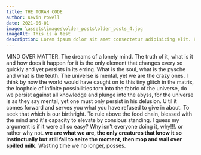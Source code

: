 ```yaml
---
title: THE TORAH CODE
author: Kevin Powell
date: 2021-06-01
image: \assets\images\older_posts\older_posts_4.jpg
imageAlt: This is a test
description: Lorem ipsum dolor sit amet consectetur adipisicing elit. Perferendis accusantium sit illo neque rem omnis quaerat, nam similique vitae delectus ad magni vel quo maxime, magnam placeat. Reprehenderit, distinctio aliquam?
---
```


MIND OVER MATTER.
The dreams of a lonely mind. The truth of it, what is it and how does it happen for it is the only element that changes every so quickly and yet persists in its erring. What is the soul, what is the pysche and what is the teuth.
The universe is mental, yet we are the crazy ones. I think by now the world would have caught on to this tiny glitch in the matrix, the loophole of infinite possibilities torn into the fabric of the universe, do we persist against all knowledge and plunge into the abyss, for the universe is as they say mental, yet one must only persist in his delusion. U til it comes forward and serves you what you have refused to give in about. To seek that which is our birthright. To rule above the food chain, blessed with the mind and it's capacity to elevate by consious standing. I guess my argument is if it were all so easy? Why isn't everyone doing it, why!!!. or rather why not. **we are what we are, the only creatures that know it so instinctually but still fail to seize the moment, then mop and wail over spilled milk.** Wasting time we no longer, posses.
